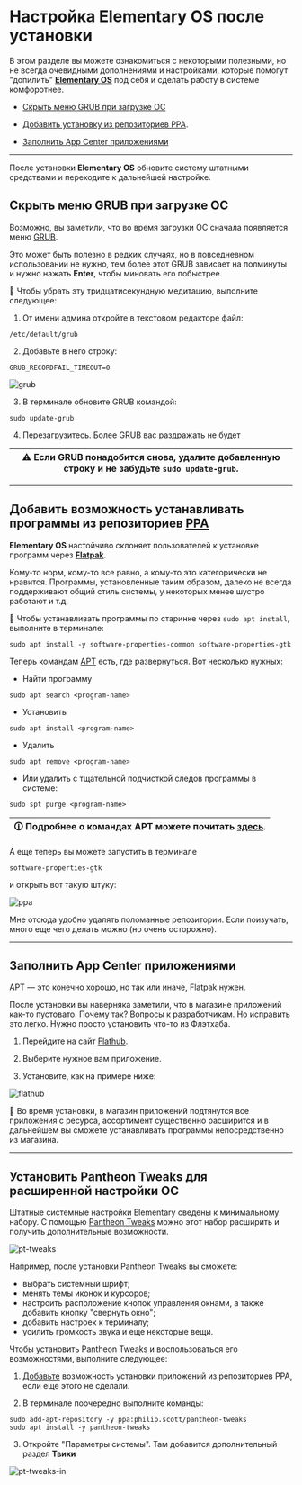 # Настройка **Elementary OS** после установки

В этом разделе вы можете ознакомиться с некоторыми полезными, но не всегда очевидными дополнениями и настройками, которые помогут "допилить" [**Elementary OS**](https://elementary.io) под себя и сделать работу в системе комфоротнее.

* [Скрыть меню GRUB при загрузке ОС](#скрыть-меню-grub-при-загрузке-ос)

* [Добавить установку из репозиториев РРА](#добавить-возможность-устанавливать-программы-из-репозиториев-рра).

* [Заполнить App Center приложениями](#заполнить-app-center-приложениями)

---

После установки **Elementary OS** обновите систему штатными средствами и переходите к дальнейшей настройке.



## Скрыть меню GRUB при загрузке ОС

Возможно, вы заметили, что во время загрузки ОС сначала появляется меню [GRUB](https://stackedit.io/app#).

Это может быть полезно в редких случаях, но в повседневном использовании не нужно, тем более этот GRUB зависает на полминуты и нужно нажать **Enter**, чтобы миновать его побыстрее.   

🔵 Чтобы убрать эту тридцатисекундную медитацию, выполните следующее:

1. От имени админа откройте в текстовом редакторе файл:   

```
/etc/default/grub
```

2. Добавьте в него строку:   
```
GRUB_RECORDFAIL_TIMEOUT=0
```

![grub](https://github.com/ded-ared/eos-all-about/blob/main/images/grub-setup.png)

3. В терминале обновите GRUB командой:   

```
sudo update-grub
```

4. Перезагрузитесь. Более GRUB вас раздражать не будет

| ⚠️ Если GRUB понадобится снова, удалите добавленную строку и не забудьте `sudo update-grub`. |
|---|

---



## Добавить возможность устанавливать программы из репозиториев [РРА](https://help.ubuntu.ru/wiki/ppa)

**Elementary OS** настойчиво склоняет пользователей к установке программ через [**Flatpak**](https://docs.flatpak.org/ru/latest/introduction.html).   

Кому-то норм, кому-то все равно, а кому-то это категорически не нравится. Программы, установленные таким образом, далеко не всегда поддерживают общий стиль системы, у некоторых менее шустро работают и т.д.

🔵 Чтобы устанавливать программы по старинке через `sudo apt install`, выполните в терминале:

```
sudo apt install -y software-properties-common software-properties-gtk
```

Теперь командам [APT](https://pingvinus.ru/note/apt) есть, где развернуться. Вот несколько нужных:

* Найти программу

```
sudo apt search <program-name>
```

* Установить

```
sudo apt install <program-name>
```

* Удалить

```
sudo apt remove <program-name>
```

* Или удалить с тщательной подчисткой следов программы в системе:

```
sudo spt purge <program-name>
```

|  🛈   Подробнее о командах APT можете почитать [здесь](https://pingvinus.ru/note/apt).  |
|---|

А еще теперь вы можете запустить в терминале

```
software-properties-gtk
```

и открыть вот такую штуку:

![ppa](https://github.com/ded-ared/eos-all-about/blob/main/images/software-property-gtk.png)

Мне отсюда удобно удалять поломанные репозитории. Если поизучать, много еще чего делать можно (но очень осторожно).

---

## Заполнить App Center приложениями

APT — это конечно хорошо, но так или иначе, Flatpak нужен.

После установки вы наверняка заметили, что в магазине приложений как-то пустовато. Почему так? Вопросы к разработчикам. Но исправить это легко. Нужно просто установить что-то из Флэтхаба.

1. Перейдите на сайт [Flathub](https://flathub.org/home).

2. Выберите нужное вам приложение.

3. Установите, как на примере ниже:

![flathub](https://github.com/ded-ared/eos-all-about/blob/main/images/install-from-flathub.png "установка через флэтхаб")

🔵 Во время установки, в магазин приложений подтянутся все приложения с ресурса, ассортимент существенно расширится и в дальнейшем вы сможете устанавливать программы непосредственно из магазина.

---

## Установить Pantheon Tweaks для расширенной настройки ОС

Штатные системные настройки Elementary сведены к минимальному набору. С помощью [Pantheon Tweaks](https://github.com/pantheon-tweaks/pantheon-tweaks) можно этот набор расширить и получить дополнительные возможности.

![pt-tweaks](https://github.com/ded-ared/eos-all-about/blob/main/images/pantheon-tweaks.png)

Например, после установки Pantheon Tweaks вы сможете:

* выбрать системный шрифт;
* менять темы иконок и курсоров;
* настроить расположение кнопок управления окнами, а также добавить кнопку "свернуть окно";
* добавить настроек к терминалу;
* усилить громкость звука и еще некоторые вещи.

Чтобы установить Pantheon Tweaks и воспользоваться его возможностями, выполните следующее:

1. [Добавьте](#добавить-возможность-устанавливать-программы-из-репозиториев-рра) возможность установки приложений из репозиториев РРА, если еще этого не сделали.

2. В терминале поочередно выполните команды:

```
sudo add-apt-repository -y ppa:philip.scott/pantheon-tweaks
sudo apt install -y pantheon-tweaks
```

3. Откройте "Параметры системы". Там добавится дополнительный раздел **Твики**

![pt-tweaks-in](https://github.com/ded-ared/eos-all-about/blob/main/images/pantheon-tweaks-in-settings.png)

